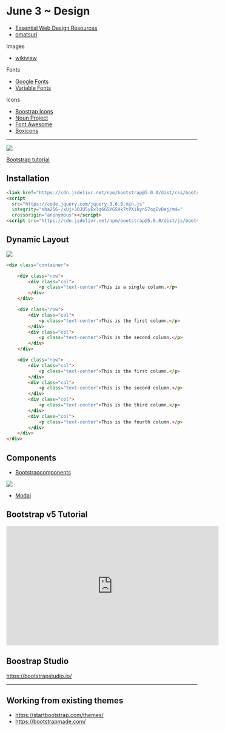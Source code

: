 June 3 ~ Design 
============================


- [Essential Web Design Resources](https://designuptodate.com/essential-web-design-resources-you-must-know/)
- [omatsuri](https://omatsuri.app/)


Images 
- [wikiview](https://wikiview.net/)

Fonts 
- [Google Fonts](https://fonts.google.com/)
- [Variable Fonts](https://v-fonts.com/)

Icons 

- [Boostrap Icons](https://icons.getbootstrap.com/)
- [Noun Project](https://thenounproject.com/)
- [Font Awesome](https://fontawesome.com/icons?d=gallery&p=2)
- [Boxicons](https://boxicons.com/)


---

<img src="https://www.tutorialrepublic.com/lib/images/bootstrap-illustration.png">

[Bootstrap tutorial](https://getbootstrap.com/docs/4.1/getting-started/introduction/)


## Installation 

```html
<link href="https://cdn.jsdelivr.net/npm/bootstrap@5.0.0/dist/css/bootstrap.min.css" rel="stylesheet" integrity="sha384-wEmeIV1mKuiNpC+IOBjI7aAzPcEZeedi5yW5f2yOq55WWLwNGmvvx4Um1vskeMj0" crossorigin="anonymous">
<script
  src="https://code.jquery.com/jquery-3.6.0.min.js"
  integrity="sha256-/xUj+3OJU5yExlq6GSYGSHk7tPXikynS7ogEvDej/m4="
  crossorigin="anonymous"></script>
<script src="https://cdn.jsdelivr.net/npm/bootstrap@5.0.0/dist/js/bootstrap.bundle.min.js" integrity="sha384-p34f1UUtsS3wqzfto5wAAmdvj+osOnFyQFpp4Ua3gs/ZVWx6oOypYoCJhGGScy+8" crossorigin="anonymous"></script>
```

## Dynamic Layout

<img src="https://cdn-media-1.freecodecamp.org/images/1*9nkJt3S1Fe_KMkDtpIhgXw.png" />

```html
<div class="container">

    <div class="row">
        <div class="col">
            <p class="text-center">This is a single column.</p>
        </div>
    </div>

    <div class="row">
        <div class="col">
            <p class="text-center">This is the first column.</p>
        </div>
        <div class="col">
            <p class="text-center">This is the second column.</p>
        </div>
    </div>

    <div class="row">
        <div class="col">
            <p class="text-center">This is the first column.</p> 
        </div>
        <div class="col">
            <p class="text-center">This is the second column.</p>        
        </div>
        <div class="col">
            <p class="text-center">This is the third column.</p>
        </div>
        <div class="col">
            <p class="text-center">This is the fourth column.</p>
        </div>
    </div>
</div>
```

## Components 

- [Bootstrapcomponents](https://getbootstrap.com/docs/5.0/components/accordion/)

![](https://blog.hubspot.com/hs-fs/hubfs/Bootstrap%20default%20modifier%20classes.jpg?width=1000&name=Bootstrap%20default%20modifier%20classes.jpg)


- [Modal](https://getbootstrap.com/docs/5.0/components/modal/#modal-components)


## Bootstrap v5 Tutorial

<iframe width="560" height="315" src="https://www.youtube.com/embed/rQryOSyfXmI" title="YouTube video player" frameborder="0" allow="accelerometer; autoplay; clipboard-write; encrypted-media; gyroscope; picture-in-picture" allowfullscreen></iframe>


## Boostrap Studio

https://bootstrapstudio.io/

---

## Working from existing themes 

- https://startbootstrap.com/themes/  
- https://bootstrapmade.com/  
